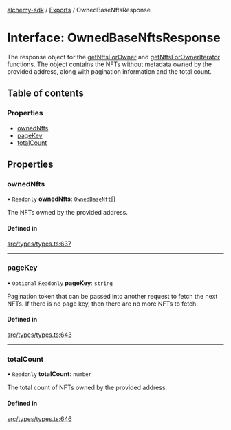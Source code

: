 [alchemy-sdk](../README.md) / [Exports](../modules.md) / OwnedBaseNftsResponse

# Interface: OwnedBaseNftsResponse

The response object for the [getNftsForOwner](../classes/NftNamespace.md#getnftsforowner) and
[getNftsForOwnerIterator](../classes/NftNamespace.md#getnftsforowneriterator) functions. The object contains the NFTs
without metadata owned by the provided address, along with pagination
information and the total count.

## Table of contents

### Properties

- [ownedNfts](OwnedBaseNftsResponse.md#ownednfts)
- [pageKey](OwnedBaseNftsResponse.md#pagekey)
- [totalCount](OwnedBaseNftsResponse.md#totalcount)

## Properties

### ownedNfts

• `Readonly` **ownedNfts**: [`OwnedBaseNft`](OwnedBaseNft.md)[]

The NFTs owned by the provided address.

#### Defined in

[src/types/types.ts:637](https://github.com/alchemyplatform/alchemy-sdk-js/blob/c3fdebb/src/types/types.ts#L637)

___

### pageKey

• `Optional` `Readonly` **pageKey**: `string`

Pagination token that can be passed into another request to fetch the next
NFTs. If there is no page key, then there are no more NFTs to fetch.

#### Defined in

[src/types/types.ts:643](https://github.com/alchemyplatform/alchemy-sdk-js/blob/c3fdebb/src/types/types.ts#L643)

___

### totalCount

• `Readonly` **totalCount**: `number`

The total count of NFTs owned by the provided address.

#### Defined in

[src/types/types.ts:646](https://github.com/alchemyplatform/alchemy-sdk-js/blob/c3fdebb/src/types/types.ts#L646)
